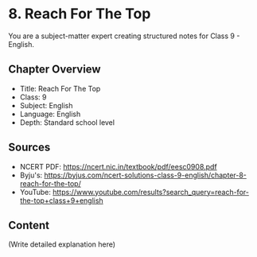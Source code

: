 # 8. Reach For The Top

You are a subject-matter expert creating structured notes for Class 9 - English.

## Chapter Overview
- Title: Reach For The Top
- Class: 9
- Subject: English
- Language: English
- Depth: Standard school level

## Sources
- NCERT PDF: https://ncert.nic.in/textbook/pdf/eesc0908.pdf
- Byju's: https://byjus.com/ncert-solutions-class-9-english/chapter-8-reach-for-the-top/
- YouTube: https://www.youtube.com/results?search_query=reach-for-the-top+class+9+english

## Content
(Write detailed explanation here)
